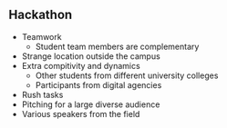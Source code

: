 Hackathon
---------

- Teamwork
  - Student team members are complementary
- Strange location outside the campus
- Extra compitivity and dynamics
  - Other students from different university colleges
  - Participants from digital agencies
- Rush tasks
- Pitching for a large diverse audience
- Various speakers from the field